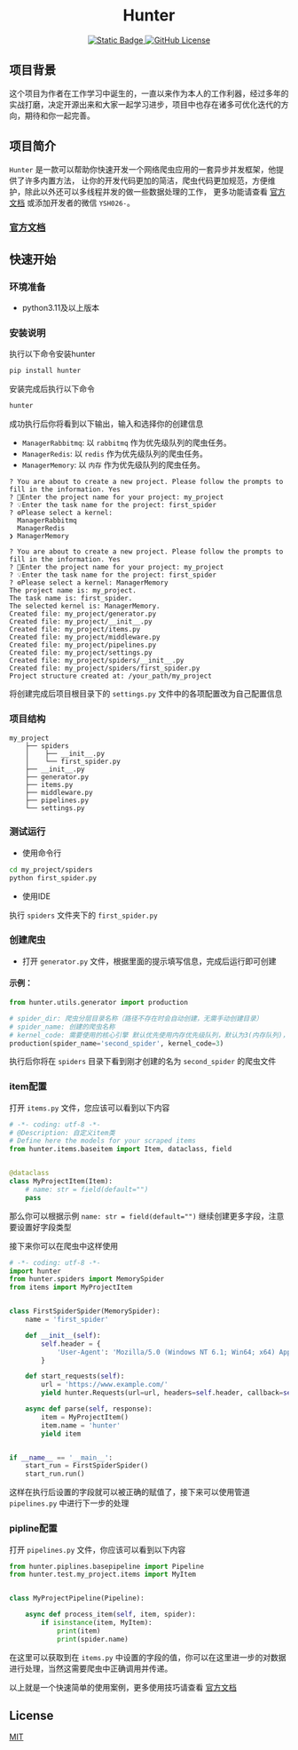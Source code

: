 <h1 align="center">Hunter</h1>
<p align="center">
    <a href="https://www.python.org/">
        <img alt="Static Badge" src="https://img.shields.io/badge/build-%3E%3D3.11-brightgreen?logo=python&logoColor=appveyor&logoSize=violet&label=python&labelColor=abcdef&color=blue&cacheSeconds=3600">
    </a>
    <a href="https://github.com/YSH0313/single_process/LICENSE">
        <img alt="GitHub License" src="https://img.shields.io/github/license/YSH0313/single_process?logo=appveyor&logoColor=violet&logoSize=auto&label=license&labelColor=abcdef&color=green&cacheSeconds=3600">
    </a>
</p>

## 项目背景

这个项目为作者在工作学习中诞生的，一直以来作为本人的工作利器，经过多年的实战打磨，决定开源出来和大家一起学习进步，项目中也存在诸多可优化迭代的方向，期待和你一起完善。

## 项目简介

`Hunter` 是一款可以帮助你快速开发一个网络爬虫应用的一套异步并发框架，他提供了许多内置方法，
让你的开发代码更加的简洁，爬虫代码更加规范，方便维护，除此以外还可以多线程并发的做一些数据处理的工作，
更多功能请查看 [官方文档]() 或添加开发者的微信 `YSH026-`。

### [官方文档]()

## 快速开始

### 环境准备

- python3.11及以上版本

### 安装说明

执行以下命令安装hunter

```bash
pip install hunter
```

安装完成后执行以下命令

```bash
hunter
```

成功执行后你将看到以下输出，输入和选择你的创建信息

- `ManagerRabbitmq`: 以 `rabbitmq` 作为优先级队列的爬虫任务。
- `ManagerRedis`: 以 `redis` 作为优先级队列的爬虫任务。
- `ManagerMemory`: 以 `内存` 作为优先级队列的爬虫任务。

```text
? You are about to create a new project. Please follow the prompts to fill in the information. Yes
? 📁Enter the project name for your project: my_project
? 💡Enter the task name for the project: first_spider
? ⚙️Please select a kernel: 
  ManagerRabbitmq
  ManagerRedis
❯ ManagerMemory
```

```text
? You are about to create a new project. Please follow the prompts to fill in the information. Yes
? 📁Enter the project name for your project: my_project
? 💡Enter the task name for the project: first_spider
? ⚙️Please select a kernel: ManagerMemory
The project name is: my_project.
The task name is: first_spider.
The selected kernel is: ManagerMemory.
Created file: my_project/generator.py
Created file: my_project/__init__.py
Created file: my_project/items.py
Created file: my_project/middleware.py
Created file: my_project/pipelines.py
Created file: my_project/settings.py
Created file: my_project/spiders/__init__.py
Created file: my_project/spiders/first_spider.py
Project structure created at: /your_path/my_project
```

将创建完成后项目根目录下的 `settings.py` 文件中的各项配置改为自己配置信息

### 项目结构

```text
my_project
    ├── spiders
    │    ├── __init__.py
    │    └── first_spider.py
    ├── __init__.py
    ├── generator.py
    ├── items.py
    ├── middleware.py
    ├── pipelines.py
    └── settings.py
```

### 测试运行

- 使用命令行

```bash
cd my_project/spiders
python first_spider.py
```

- 使用IDE

执行 `spiders` 文件夹下的 `first_spider.py`

### 创建爬虫

- 打开 `generator.py` 文件，根据里面的提示填写信息，完成后运行即可创建

#### 示例：

```python
from hunter.utils.generator import production

# spider_dir: 爬虫分层目录名称（路径不存在时会自动创建，无需手动创建目录）
# spider_name: 创建的爬虫名称
# kernel_code: 需要使用的核心引擎 默认优先使用内存优先级队列，默认为3(内存队列)，1为rabbitmq队列，2为redis队列
production(spider_name='second_spider', kernel_code=3)
```

执行后你将在 `spiders` 目录下看到刚才创建的名为 `second_spider` 的爬虫文件

### item配置

打开 `items.py` 文件，您应该可以看到以下内容

```python
# -*- coding: utf-8 -*-
# @Description: 自定义item类
# Define here the models for your scraped items
from hunter.items.baseitem import Item, dataclass, field


@dataclass
class MyProjectItem(Item):
    # name: str = field(default="")
    pass
```

那么你可以根据示例 `name: str = field(default="")` 继续创建更多字段，注意要设置好字段类型

接下来你可以在爬虫中这样使用

```python
# -*- coding: utf-8 -*-
import hunter
from hunter.spiders import MemorySpider
from items import MyProjectItem


class FirstSpiderSpider(MemorySpider):
    name = 'first_spider'

    def __init__(self):
        self.header = {
            'User-Agent': 'Mozilla/5.0 (Windows NT 6.1; Win64; x64) AppleWebKit/537.36 (KHTML, like Gecko) Chrome/73.0.3683.86 Safari/537.36'
        }

    def start_requests(self):
        url = 'https://www.example.com/'
        yield hunter.Requests(url=url, headers=self.header, callback=self.parse, level=1)

    async def parse(self, response):
        item = MyProjectItem()
        item.name = 'hunter'
        yield item


if __name__ == '__main__':
    start_run = FirstSpiderSpider()
    start_run.run()

```

这样在执行后设置的字段就可以被正确的赋值了，接下来可以使用管道 `pipelines.py` 中进行下一步的处理

### pipline配置

打开 `pipelines.py` 文件，你应该可以看到以下内容

```python
from hunter.piplines.basepipeline import Pipeline
from hunter.test.my_project.items import MyItem


class MyProjectPipeline(Pipeline):

    async def process_item(self, item, spider):
        if isinstance(item, MyItem):
            print(item)
            print(spider.name)
```

在这里可以获取到在 `items.py` 中设置的字段的值，你可以在这里进一步的对数据进行处理，当然这需要爬虫中正确调用并传递。

以上就是一个快速简单的使用案例，更多使用技巧请查看 [官方文档]()

## License

[MIT](/LICENSE)
